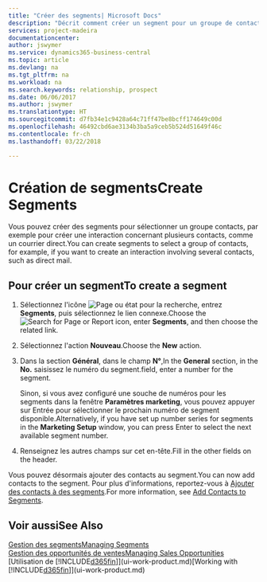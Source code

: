 ```yaml
---
title: "Créer des segments| Microsoft Docs"
description: "Décrit comment créer un segment pour un groupe de contacts dans Business Central, par exemple, afin de cibler plusieurs contacts avec un courrier direct."
services: project-madeira
documentationcenter: 
author: jswymer
ms.service: dynamics365-business-central
ms.topic: article
ms.devlang: na
ms.tgt_pltfrm: na
ms.workload: na
ms.search.keywords: relationship, prospect
ms.date: 06/06/2017
ms.author: jswymer
ms.translationtype: HT
ms.sourcegitcommit: d7fb34e1c9428a64c71ff47be8bcff174649c00d
ms.openlocfilehash: 46492cbd6ae3134b3ba5a9ceb5b524d51649f46c
ms.contentlocale: fr-ch
ms.lasthandoff: 03/22/2018

---
```

# <a name="create-segments"></a><span data-ttu-id="2f805-103">Création de segments</span><span class="sxs-lookup"><span data-stu-id="2f805-103">Create Segments</span></span>
<span data-ttu-id="2f805-104">Vous pouvez créer des segments pour sélectionner un groupe contacts, par exemple pour créer une interaction concernant plusieurs contacts, comme un courrier direct.</span><span class="sxs-lookup"><span data-stu-id="2f805-104">You can create segments to select a group of contacts, for example, if you want to create an interaction involving several contacts, such as direct mail.</span></span>

## <a name="to-create-a-segment"></a><span data-ttu-id="2f805-105">Pour créer un segment</span><span class="sxs-lookup"><span data-stu-id="2f805-105">To create a segment</span></span>
1. <span data-ttu-id="2f805-106">Sélectionnez l'icône ![Page ou état pour la recherche](media/ui-search/search_small.png "Page ou état pour la recherche"), entrez **Segments**, puis sélectionnez le lien connexe.</span><span class="sxs-lookup"><span data-stu-id="2f805-106">Choose the ![Search for Page or Report](media/ui-search/search_small.png "Search for Page or Report icon") icon, enter **Segments**, and then choose the related link.</span></span>
2. <span data-ttu-id="2f805-107">Sélectionnez l'action **Nouveau**.</span><span class="sxs-lookup"><span data-stu-id="2f805-107">Choose the **New** action.</span></span>
3. <span data-ttu-id="2f805-108">Dans la section **Général**, dans le champ **N°**,</span><span class="sxs-lookup"><span data-stu-id="2f805-108">In the **General** section, in the **No.**</span></span> <span data-ttu-id="2f805-109">saisissez le numéro du segment.</span><span class="sxs-lookup"><span data-stu-id="2f805-109">field, enter a number for the segment.</span></span>

    <span data-ttu-id="2f805-110">Sinon, si vous avez configuré une souche de numéros pour les segments dans la fenêtre **Paramètres marketing**, vous pouvez appuyer sur Entrée pour sélectionner le prochain numéro de segment disponible.</span><span class="sxs-lookup"><span data-stu-id="2f805-110">Alternatively, if you have set up number series for segments in the **Marketing Setup** window, you can press Enter to select the next available segment number.</span></span>
4. <span data-ttu-id="2f805-111">Renseignez les autres champs sur cet en-tête.</span><span class="sxs-lookup"><span data-stu-id="2f805-111">Fill in the other fields on the header.</span></span>

<span data-ttu-id="2f805-112">Vous pouvez désormais ajouter des contacts au segment.</span><span class="sxs-lookup"><span data-stu-id="2f805-112">You can now add contacts to the segment.</span></span> <span data-ttu-id="2f805-113">Pour plus d'informations, reportez-vous à [Ajouter des contacts à des segments](marketing-add-contact-segment.md).</span><span class="sxs-lookup"><span data-stu-id="2f805-113">For more information, see [Add Contacts to Segments](marketing-add-contact-segment.md).</span></span>

## <a name="see-also"></a><span data-ttu-id="2f805-114">Voir aussi</span><span class="sxs-lookup"><span data-stu-id="2f805-114">See Also</span></span>
[<span data-ttu-id="2f805-115">Gestion des segments</span><span class="sxs-lookup"><span data-stu-id="2f805-115">Managing Segments</span></span>](marketing-segments.md)  
[<span data-ttu-id="2f805-116">Gestion des opportunités de ventes</span><span class="sxs-lookup"><span data-stu-id="2f805-116">Managing Sales Opportunities</span></span>](marketing-manage-sales-opportunities.md)  
<span data-ttu-id="2f805-117">[Utilisation de [!INCLUDE[d365fin](includes/d365fin_md.md)]](ui-work-product.md)</span><span class="sxs-lookup"><span data-stu-id="2f805-117">[Working with [!INCLUDE[d365fin](includes/d365fin_md.md)]](ui-work-product.md)</span></span>  

